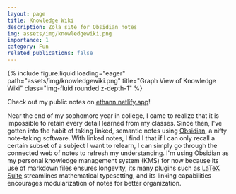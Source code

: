 ```yaml
---
layout: page
title: Knowledge Wiki
description: Zola site for Obsidian notes
img: assets/img/knowledgewiki.png
importance: 1
category: Fun
related_publications: false
---
```


<div class="row">
    <div class="col-sm mt-3 mt-md-0">
        {% include figure.liquid loading="eager" path="assets/img/knowledgewiki.png" title="Graph View of Knowledge Wiki" class="img-fluid rounded z-depth-1" %}
    </div>
</div>

Check out my public notes on [ethann.netlify.app](https://ethann.netlify.app)!

Near the end of my sophomore year in college, I came to realize that it is impossible to retain every detail learned from my classes. Since then, I've gotten into the habit of taking linked, semantic notes using [Obsidian](https://obsidian.md/), a nifty note-taking software. With linked notes, I find I that if I can only recall a certain subset of a subject I want to relearn, I can simply go through the connected web of notes to refresh my understanding. I'm using Obsidian as my personal knowledge management system (KMS) for now because its use of markdown files ensures longevity, its many plugins such as [LaTeX Suite](https://github.com/artisticat1/obsidian-latex-suite) streamlines mathematical typesetting, and its linking capabilities encourages modularization of notes for better organization.